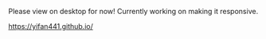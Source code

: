 Please view on desktop for now! Currently working on making it responsive.

https://yifan441.github.io/

